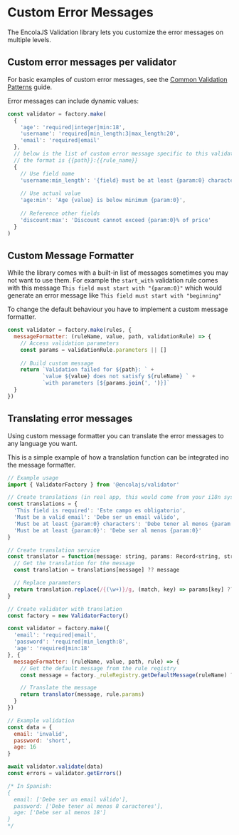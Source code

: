 # Custom Error Messages

The EncolaJS Validation library lets you customize the error messages on multiple levels.

## Custom error messages per validator

For basic examples of custom error messages, see the [Common Validation Patterns](./common-patterns.md#custom-error-messages) guide.

Error messages can include dynamic values:

```javascript
const validator = factory.make(
  {
    'age': 'required|integer|min:18',
    'username': 'required|min_length:3|max_length:20',
    'email': 'required|email'
  },
  // below is the list of custom error message specific to this validator
  // the format is {{path}}:{{rule_name}}
  {
    // Use field name
    'username:min_length': '{field} must be at least {param:0} characters',
    
    // Use actual value
    'age:min': 'Age {value} is below minimum {param:0}',
    
    // Reference other fields
    'discount:max': 'Discount cannot exceed {param:0}% of price'
  }
)
```

## Custom Message Formatter

While the library comes with a built-in list of messages sometimes you may not want to use them. For example the `start_with` validation rule comes with this message `This field must start with "{param:0}"` which would generate an error message 
like `This field must start with "beginning"`

To change the default behaviour you have to implement a custom message formatter.

```javascript
const validator = factory.make(rules, {
  messageFormatter: (ruleName, value, path, validationRule) => {
    // Access validation parameters
    const params = validationRule.parameters || []
    
    // Build custom message
    return `Validation failed for ${path}: ` +
           `value ${value} does not satisfy ${ruleName} ` +
           `with parameters [${params.join(', ')}]`
  }
})
```

## Translating error messages

Using custom message formatter you can translate the error messages to any language you want.

This is a simple example of how a translation function can be integrated ino the message formatter.

```javascript
// Example usage
import { ValidatorFactory } from '@encolajs/validator'

// Create translations (in real app, this would come from your i18n system)
const translations = {
  'This field is required': 'Este campo es obligatorio',
  'Must be a valid email': 'Debe ser un email válido',
  'Must be at least {param:0} characters': 'Debe tener al menos {param:0} caracteres',
  'Must be at least {param:0}': 'Debe ser al menos {param:0}'
}

// Create translation service
const translator = function(message: string, params: Record<string, string>) {
  // Get the translation for the message
  const translation = translations[message] ?? message

  // Replace parameters
  return translation.replace(/{(\w+)}/g, (match, key) => params[key] ?? match)
} 

// Create validator with translation
const factory = new ValidatorFactory()

const validator = factory.make({
  'email': 'required|email',
  'password': 'required|min_length:8',
  'age': 'required|min:18'
}, {
  messageFormatter: (ruleName, value, path, rule) => {
    // Get the default message from the rule registry
    const message = factory._ruleRegistry.getDefaultMessage(ruleName) ?? 'Validation failed'

    // Translate the message
    return translator(message, rule.params)
  }
})

// Example validation
const data = {
  email: 'invalid',
  password: 'short',
  age: 16
}

await validator.validate(data)
const errors = validator.getErrors()

/* In Spanish:
{
  email: ['Debe ser un email válido'],
  password: ['Debe tener al menos 8 caracteres'],
  age: ['Debe ser al menos 18']
}
*/
```

